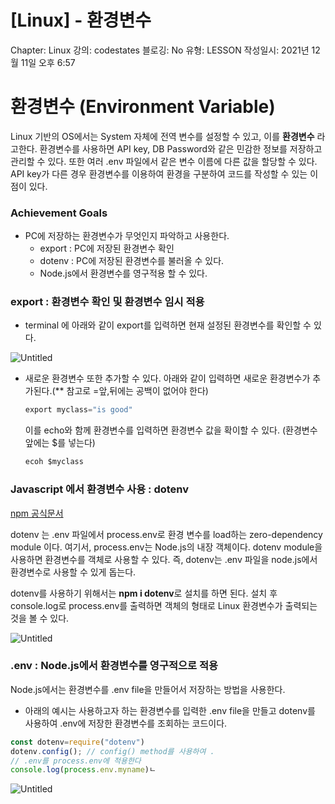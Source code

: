 # [Linux] - 환경변수

Chapter: Linux
강의: codestates
블로깅: No
유형: LESSON
작성일시: 2021년 12월 11일 오후 6:57

# 환경변수 (Environment Variable)

Linux 기반의 OS에서는 System 자체에 전역 변수를 설정할 수 있고, 이를 **환경변수** 라고한다. 환경변수를 사용하면 API key, DB Password와 같은 민감한 정보를 저장하고 관리할 수 있다. 또한 여러 .env 파일에서 같은 변수 이름에 다른 값을 할당할 수 있다. API key가 다른 경우 환경변수를 이용하여 환경을 구분하여 코드를 작성할 수 있는 이점이 있다.

### Achievement Goals

- PC에 저장하는 환경변수가 무엇인지 파악하고 사용한다.
    - export : PC에 저장된 환경변수 확인
    - dotenv : PC에 저장된 환경변수를 불러올 수 있다.
    - Node.js에서 환경변수를 영구적용 할 수 있다.
    

### export : 환경변수 확인 및 환경변수 임시 적용

- terminal 에 아래와 같이 export를 입력하면 현재 설정된 환경변수를 확인할 수 있다.

![Untitled](%5BLinux%5D%20-%20%E1%84%92%E1%85%AA%E1%86%AB%E1%84%80%E1%85%A7%E1%86%BC%E1%84%87%E1%85%A7%E1%86%AB%E1%84%89%E1%85%AE%201d56801f77de45e88116b7add65d45a6/Untitled.png)

- 새로운 환경변수 또한 추가할 수 있다. 아래와 같이 입력하면 새로운 환경변수가 추가된다.(** 참고로 =앞,뒤에는 공백이 없어야 한다)
    
    ```c
    export myclass="is good"
    ```
    
    이를 echo와 함께 환경변수를 입력하면 환경변수 값을 확이할 수 있다. (환경변수 앞에는 $를 넣는다)
    
    ```c
    ecoh $myclass
    ```
    

### Javascript 에서 환경변수 사용 : dotenv

[npm 공식문서](https://www.npmjs.com/package/dotenv#Config)

dotenv 는 .env 파일에서 process.env로 환경 변수를 load하는 zero-dependency module 이다.  여기서, process.env는 Node.js의 내장 객체이다. dotenv module을 사용하면 환경변수를 객체로 사용할 수 있다. 즉, dotenv는 .env 파일을  node.js에서 환경변수로 사용할 수 있게 돕는다.

dotenv를 사용하기 위해서는 **npm i dotenv**로 설치를 하면 된다. 설치 후 console.log로 process.env를 출력하면 객체의 형태로 Linux 환경변수가 출력되는 것을 볼 수 있다.

![Untitled](%5BLinux%5D%20-%20%E1%84%92%E1%85%AA%E1%86%AB%E1%84%80%E1%85%A7%E1%86%BC%E1%84%87%E1%85%A7%E1%86%AB%E1%84%89%E1%85%AE%201d56801f77de45e88116b7add65d45a6/Untitled%201.png)

### .env : Node.js에서 환경변수를 영구적으로 적용

Node.js에서는 환경변수를 .env file을 만들어서 저장하는 방법을 사용한다. 

- 아래의 예시는 사용하고자 하는 환경변수를 입력한 .env file을 만들고 dotenv를 사용하여 .env에 저장한 환경변수를 조회하는 코드이다.

```jsx
const dotenv=require("dotenv")
dotenv.config(); // config() method를 사용하여 .
// .env를 process.env에 적용한다
console.log(process.env.myname)ㄴ
```

![Untitled](%5BLinux%5D%20-%20%E1%84%92%E1%85%AA%E1%86%AB%E1%84%80%E1%85%A7%E1%86%BC%E1%84%87%E1%85%A7%E1%86%AB%E1%84%89%E1%85%AE%201d56801f77de45e88116b7add65d45a6/Untitled%202.png)